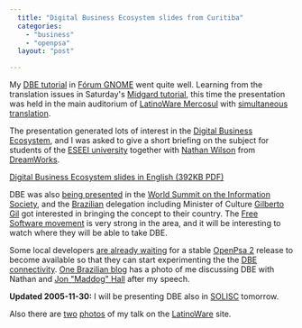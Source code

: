 ```yaml
---
  title: "Digital Business Ecosystem slides from Curitiba"
  categories: 
    - "business"
    - "openpsa"
  layout: "post"

---
```

My [DBE tutorial][1] in [F&oacute;rum GNOME][2] went quite well. Learning from the translation issues in Saturday's [Midgard tutorial][3], this time the presentation was held in the main auditorium of [LatinoWare Mercosul][4] with [simultaneous translation][5].

The presentation generated lots of interest in the [Digital Business Ecosystem][6], and I was asked to give a short briefing on the subject for students of the [ESEEI university][7] together with [Nathan Wilson][8] from [DreamWorks][9].

[Digital Business Ecosystem slides in English (392KB PDF)](http://bergie.iki.fi/midcom-serveattachmentguid-79141919caf80ffc01daa91c71c51d76/OpenPsa_DBE_20051127-en.pdf)

DBE was also [being presented][11] in the [World Summit on the Information Society][10], and the [Brazilian][13] delegation including Minister of Culture [Gilberto Gil][12] got interested in bringing the concept to their country. The [Free Software movement][14] is very strong in the area, and it will be interesting to watch where they will be able to take DBE.

Some local developers [are already waiting][15] for a stable [OpenPsa 2][16] release to become available so that they can start experimenting the the [DBE connectivity][17]. [One Brazilian blog][18] has a photo of me discussing DBE with Nathan and [Jon "Maddog" Hall][19] after my speech.

__Updated 2005-11-30:__ I will be presenting DBE also in [SOLISC][20] tomorrow.

Also there are [two][21] [photos][23] of my talk on the [LatinoWare][22] site.

[1]: http://bergie.iki.fi/blog/going-to-forum-gnome.html
[2]: http://www.forumgnome.com.br/
[3]: http://bergie.iki.fi/blog/midgard-slides-from-curitiba.html
[4]: http://www.latinoware.org/mercosul/modules/wfchannel/
[5]: http://en.wikipedia.org/wiki/Interpreting#Simultaneous_interpreting
[6]: http://www.digitalecosystem.org/
[7]: http://www.eseei.edu.br/
[8]: http://www.collectivesource.com/
[9]: http://www.dreamworks.com/
[10]: http://www.itu.int/wsis/
[11]: http://www.digitalecosystem.org/Members/aenglishx/eventsfolder/worldsummit/view
[12]: http://en.wikipedia.org/wiki/Gilberto_Gil
[13]: http://en.wikipedia.org/wiki/Brazil
[14]: http://www.softwarelivre.org/
[15]: http://bergie.iki.fi/blog/midgard-slides-from-curitiba.html#68fa4fc72516ec176e3f35ee1f42982a
[16]: http://www.openpsa.org/
[17]: http://bergie.iki.fi/blog/networked-project-management-with-dbe.html
[18]: http://tirloni.blogspot.com/2005/11/latinoware-2005.html
[19]: http://en.wikipedia.org/wiki/John_maddog_Hall
[20]: http://www.solisc.org.br/
[21]: http://www.latinoware.org/mercosul/modules/xcgal/displayimage.php?pid=618&fullsize=1
[22]: http://www.latinoware.org/mercosul/
[23]: http://www.latinoware.org/mercosul/modules/xcgal/displayimage.php?pid=648&album=12&pos=16